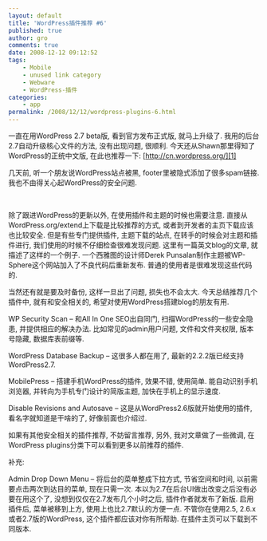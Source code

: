 ```yaml
---
layout: default
title: 'WordPress插件推荐 #6'
published: true
author: gro
comments: true
date: 2008-12-12 09:12:52
tags:
    - Mobile
    - unused link category
    - Webware
    - WordPress-插件
categories:
    - app
permalink: /2008/12/12/wordpress-plugins-6.html
---
```

一直在用WordPress 2.7 beta版, 看到官方发布正式版, 就马上升级了. 我用的后台2.7自动升级核心文件的方法, 没有出现问题, 很顺利. 今天还从Shawn那里得知了WordPress的正统中文版, 在此也推荐一下: [http://cn.wordpress.org/][1]

几天前, 听一个朋友说WordPress站点被黑, footer里被隐式添加了很多spam链接. 我也不由得关心起WordPress的安全问题.



 

除了跟进WordPress的更新以外, 在使用插件和主题的时候也需要注意. 直接从WordPress.org/extend上下载是比较推荐的方式, 或者到开发者的主页下载应该也比较安全. 但是有些专门提供插件, 主题下载的站点, 在转手的时候会对主题和插件进行, 我们使用的时候不仔细检查很难发现问题. 这里有一篇英文blog的文章, 就描述了这样的一个例子. 一个西雅图的设计师Derek Punsalan制作主题被WP-Sphere这个网站加入了不良代码后重新发布. 普通的使用者是很难发现这些代码的.

当然还有就是要及时备份, 这样一旦出了问题, 损失也不会太大. 今天总结推荐几个插件中, 就有和安全相关的, 希望对使用WordPress搭建blog的朋友有用.

WP Security Scan &#8211; 和All In One SEO出自同门, 扫描WordPress的一些安全隐患, 并提供相应的解决办法. 比如常见的admin用户问题, 文件和文件夹权限, 版本号隐藏, 数据库表前缀等.

WordPress Database Backup &#8211; 这很多人都在用了, 最新的2.2.2版已经支持WordPress2.7.

MobilePress &#8211; 搭建手机WordPress的插件, 效果不错, 使用简单. 能自动识别手机浏览器, 并转向为手机专门设计的简版主题, 加快在手机上的显示速度.

Disable Revisions and Autosave &#8211; 这是从WordPress2.6版就开始使用的插件, 看名字就知道是干啥的了, 好像前面也介绍过.

如果有其他安全相关的插件推荐, 不妨留言推荐, 另外, 我对文章做了一些微调, 在WordPress plugins分类下可以看到更多以前推荐的插件.

补充:

Admin Drop Down Menu &#8211; 将后台的菜单整成下拉方式, 节省空间和时间, 以前需要点击两次到达目的菜单, 现在只需一次. 本以为2.7在后台UI做出改变之后没有必要在用这个了, 没想到仅仅在2.7发布几个小时之后, 插件作者就发布了新版. 启用插件后, 菜单被移到上方, 使用上也比2.7默认的方便一点. 不管你在使用2.5, 2.6.x或者2.7版的WordPress, 这个插件都应该对你有所帮助. 在插件主页可以下载到不同版本.

 [1]: http://cn.wordpress.org/ "http://cn.wordpress.org/"